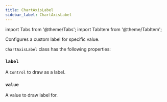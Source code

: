 ```yaml
---
title: ChartAxisLabel
sidebar_label: ChartAxisLabel
---
```

import Tabs from '@theme/Tabs';
import TabItem from '@theme/TabItem';

Configures a custom label for specific value.

`ChartAxisLabel` class has the following properties:

### `label`

A `Control` to draw as a label.

### `value`

A value to draw label for.

